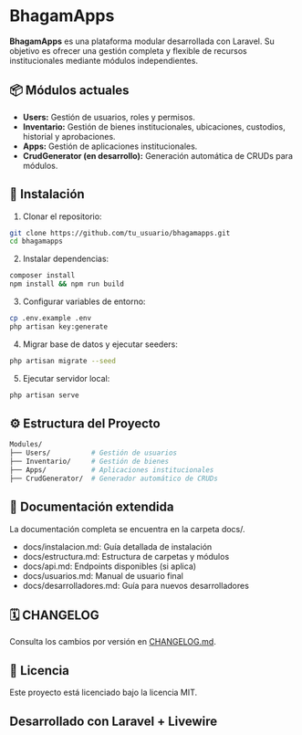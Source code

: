 # BhagamApps

**BhagamApps** es una plataforma modular desarrollada con Laravel. Su objetivo es ofrecer una gestión completa y flexible de recursos institucionales mediante módulos independientes.

## 📦 Módulos actuales
- **Users:** Gestión de usuarios, roles y permisos.
- **Inventario:** Gestión de bienes institucionales, ubicaciones, custodios, historial y aprobaciones.
- **Apps:** Gestión de aplicaciones institucionales.
- **CrudGenerator (en desarrollo):** Generación automática de CRUDs para módulos.

## 🚀 Instalación

1. Clonar el repositorio:
```bash
git clone https://github.com/tu_usuario/bhagamapps.git
cd bhagamapps
```

2. Instalar dependencias:
```bash
composer install
npm install && npm run build
```

3. Configurar variables de entorno:
```bash
cp .env.example .env
php artisan key:generate
```

4. Migrar base de datos y ejecutar seeders:
```bash
php artisan migrate --seed
```

5. Ejecutar servidor local:
```bash
php artisan serve
```

## ⚙️ Estructura del Proyecto
```bash
Modules/
├── Users/          # Gestión de usuarios
├── Inventario/     # Gestión de bienes
├── Apps/           # Aplicaciones institucionales
├── CrudGenerator/  # Generador automático de CRUDs
```

## 📖 Documentación extendida
La documentación completa se encuentra en la carpeta docs/.
- docs/instalacion.md: Guía detallada de instalación
- docs/estructura.md: Estructura de carpetas y módulos
- docs/api.md: Endpoints disponibles (si aplica)
- docs/usuarios.md: Manual de usuario final
- docs/desarrolladores.md: Guía para nuevos desarrolladores

## 🗓️ CHANGELOG
Consulta los cambios por versión en [CHANGELOG.md](CHANGELOG.md).

## 📄 Licencia
Este proyecto está licenciado bajo la licencia MIT.

## Desarrollado con Laravel + Livewire